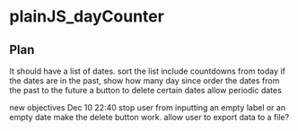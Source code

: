 # plainJS_dayCounter

## Plan

It should have a list of dates.
sort the list
include countdowns from today
if the dates are in the past, show how many day since
order the dates from the past to the future
a button to delete certain dates
allow periodic dates

new objectives Dec 10 22:40
stop user from inputting an empty label or an empty date
make the delete button work.
allow user to export data to a file?
